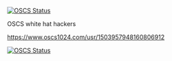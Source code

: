 [![OSCS Status](https://www.oscs1024.com/platform/badge//liqi0128/frame-admin.git.svg?size=small)](https://www.murphysec.com/dr/nxyxxcXdzFVCKHgqOK)

OSCS white hat hackers

https://www.oscs1024.com/usr/1503957948160806912




[![OSCS Status](https://www.oscs1024.com/platform/badge/ViewUIPlus-master.svg?size=small)](https://www.murphysec.com/dr/nxyxxcXdzFVCKHgqOK)
